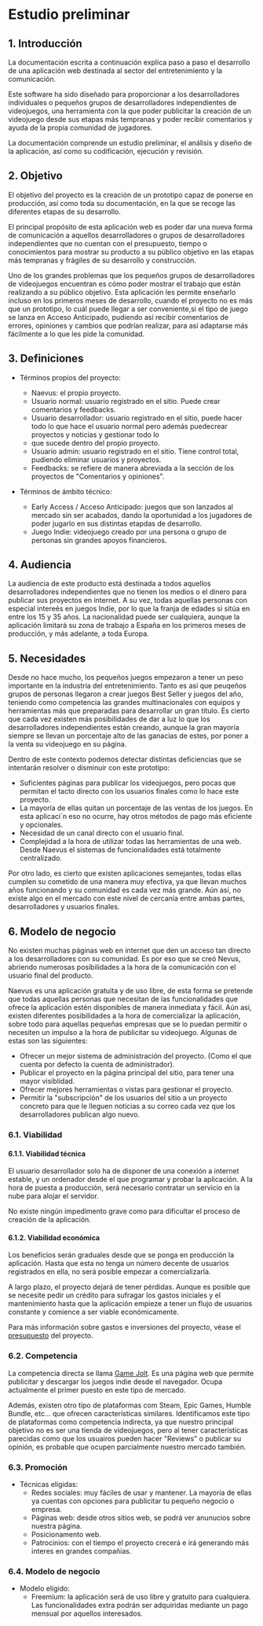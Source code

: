 # Estudio preliminar

## 1. Introducción

La documentación escrita a continuación explica paso a paso el desarrollo de una aplicación web destinada al sector del entretenimiento y la comunicación.

Este software ha sido diseñado para proporcionar a los desarrolladores individuales o pequeños grupos de desarrolladores independientes de videojuegos, una herramienta con la
que poder publicitar la creación de un videojuego desde sus etapas más tempranas y poder recibir comentarios y ayuda de la propia comunidad de jugadores.

La documentación comprende un estudio preliminar, el análisis y diseño de la aplicación, así como su codificación, ejecución y revisión.


## 2. Objetivo

El objetivo del proyecto es la creación de un prototipo capaz de ponerse en producción, así como toda su documentación, en la que se recoge las diferentes etapas
de su desarrollo.

El principal propósito de esta aplicación web es poder dar una nueva forma de comunicación a aquellos desarrolladores o grupos de desarrolladores independientes 
que no cuentan con el presupuesto, tiempo o conocimientos para mostrar su producto a su público objetivo en las etapas más tempranas y frágiles de su desarrollo y 
construcción.

Uno de los grandes problemas que los pequeños grupos de desarrolladores de videojuegos encuentran es cómo poder mostrar el trabajo que están realizando a su público objetivo.
Esta aplicación les permite enseñarlo incluso en los primeros meses de desarrollo, cuando el proyecto no es más que un prototipo, lo cuál puede llegar a ser conveniente,si el 
tipo de juego se lanza en Acceso Anticipado, pudiendo así recibir comentarios de errores, opiniones y cambios que podrían realizar, para así adaptarse más fácilmente a lo
que les pide la comunidad.

## 3. Definiciones 

- Términos propios del proyecto:
    + Naevus: el propio proyecto.
    + Usuario normal: usuario registrado en el sitio. Puede crear comentarios y feedbacks.
    + Usuario desarrollador: usuario registrado en el sitio, puede hacer todo lo que hace el usuario normal pero además puedecrear proyectos y noticias y gestionar todo lo
    + que sucede dentro del propio proyecto.
    + Usuario admin: usuario registrado en el sitio. Tiene control total, pudiendo eliminar usuarios y proyectos.
    + Feedbacks: se refiere de manera abreviada a la sección de los proyectos de "Comentarios y opiniones".

- Términos de ámbito técnico:
    + Early Access / Acceso Anticipado: juegos que son lanzados al mercado sin ser acabados, dando la oportunidad a los jugadores de poder jugarlo en sus distintas etapdas de desarrollo.
    + Juego Indie: videojuego creado por una persona o grupo de personas sin grandes apoyos financieros.

## 4. Audiencia
 
La audiencia de este producto está destinada a todos aquellos desarrolladores independientes que no tienen los medios o el dinero para publicar sus proyectos en internet.
A su vez, todas aquellas personas con especial intereés en juegos Indie, por lo que la franja de edades si sitúa en entre los 15 y 35 años. La nacionalidad puede ser 
cualquiera, aunque la aplicación limitará su zona de trabajo a España en los primeros meses de producción, y más adelante, a toda Europa.


## 5. Necesidades

Desde no hace mucho, los pequeños juegos empezaron a tener un peso importante en la industria del entretenimiento. Tanto es así que peuqeños grupos de personas llegaron a 
crear juegos Best Seller y juegos del año, teniendo como competencia las grandes multinacionales con equipos y herramientas más que preparadas para desarrollar un gran título.
Es cierto que cada vez existen más posibilidades de dar a luz lo que los desarrolladores independientes están creando, aunque la gran mayoría siempre se llevan un porcentaje 
alto de las ganacias de estes, por poner a la venta su videojuego en su página.

Dentro de este contexto podemos detectar distintas deficiencias que se intentarán resolver o disminuir con este prototipo:
- Suficientes páginas para publicar los videojuegos, pero pocas que permitan el tacto directo con los usuarios finales como lo hace este proyecto.
- La mayoría de ellas quitan un porcentaje de las ventas de los juegos. En esta aplicaci´n eso no ocurre, hay otros métodos de pago más eficiente y opcionales.
- Necesidad de un canal directo con el usuario final.
- Complejidad a la hora de utilizar todas las herramientas de una web. Desde Naevus el sistemas de funcionalidades está totalmente centralizado.

Por otro lado, es cierto que existen aplicaciones semejantes, todas ellas cumplen su cometido de una manera muy efectiva, ya que llevan muchos años funcionando y su comunidad es cada vez más grande. Aún así, no existe algo en el mercado con este nivel de cercanía entre ambas partes, desarrolladores y usuarios finales.

## 6. Modelo de negocio 
No existen muchas páginas web en internet que den un acceso tan directo a los desarrolladores con su comunidad. Es por eso que se creó Nevus, abriendo  numerosas posibilidades
a la hora de la comunicación con el usuario final del producto.

Naevus es una aplicación gratuita y de uso libre, de esta forma se pretende que todas aquellas personas que necesitan de las funcionalidades que ofrece la aplicación estén disponibles de manera inmediata y fácil. Aún así, existen diferentes posibilidades a la hora de comercializar la aplicación, sobre todo para aquellas pequeñas empresas que se lo puedan permitir o necesiten un impulso a la hora de publicitar su videojuego. Algunas de estas son las siguientes:
- Ofrecer un mejor sistema de administración del proyecto. (Como el que cuenta por defecto la cuenta de administrador).
- Publicar el proyecto en la página principal del sitio, para tener una mayor visiblidad.
- Ofrecer mejores herramientas o vistas para gestionar el proyecto.
- Permitir la "subscripción" de los usuarios del sitio a un proyecto concreto para que le lleguen noticias a su correo cada vez que los desarrolladores publican algo nuevo.

### 6.1. Viabilidad

#### 6.1.1. Viabilidad técnica
El usuario desarrollador solo ha de disponer de una conexión a internet estable, y un ordenador desde el que programar y probar la aplicación. A la hora de puesta a producción, será
necesario contratar un servicio en la nube para alojar el servidor.

No existe ningún impedimento grave como para dificultar el proceso de creación de la aplicación.

#### 6.1.2. Viabilidad económica

Los beneficios serán graduales desde que se ponga en producción la aplicación. Hasta que esta no tenga un número decente de usuarios registrados en ella, no será posible empezar a comercializarla.
  
A largo plazo, el proyecto dejará de tener pérdidas. Aunque es posible que se necesite pedir un crédito para sufragar los gastos iniciales y el mantenimiento hasta que la aplicación empieze a tener un flujo de usuarios constante y comience a ser viable económicamente.

Para más información sobre gastos e inversiones del proyecto, véase el [presupuesto](doc/templates/a3_presupuesto.md) del proyecto.

### 6.2. Competencia

La competencia directa se llama [Game Jolt](https://gamejolt.com/). Es una página web que permite publicitar y descargar los juegos indie desde el navegador. Ocupa actualmente el primer puesto en este tipo de mercado.

Además, existen otro tipo de plataformas com Steam, Epic Games, Humble Bundle, etc... que ofrecen características similares. Identificamos este tipo de plataformas como competencia indirecta, ya que nuestro principal objetivo no es ser una tienda de videojuegos, pero al tener características parecidas como que los usuairos pueden hacer "Reviews" o publicar su opinión, es probable que ocupen parcialmente nuestro mercado también.

### 6.3. Promoción
- Técnicas eligidas:
	+ Redes sociales: muy fáciles de usar y mantener. La mayoría de ellas ya cuentas con opciones para publicitar tu pequeño negocio o empresa.
	+ Páginas web: desde otros sitios web, se podrá ver anunucios sobre nuestra página.
	+ Posicionamento web.
	+ Patrocinios: con el tiempo el proyecto crecerá e irá generando más interes en grandes compañías.
    
### 6.4. Modelo de negocio
- Modelo eligido: 
	+ Freemium: la aplicación será de uso libre y gratuito para cualquiera. Las funcionalidades extra podrán ser adquiridas mediante un pago mensual por aquellos interesados.